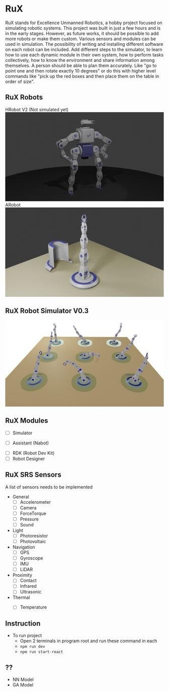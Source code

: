 # RuX
RuX stands for Excellence Unmanned Robotics, a hobby project focused on simulating robotic systems. This project was built in just a few hours and is in the early stages. However, as future works, it should be possible to add more robots or make them custom. Various sensors and modules can be used in simulation. The possibility of writing and installing different software on each robot can be included. Add different steps to the simulator, to learn how to use each dynamic module in their own system, how to perform tasks collectively, how to know the environment and share information among themselves. A person should be able to plan them accurately. Like "go to point one and then rotate exactly 10 degrees" or do this with higher level commands like "pick up the red boxes and then place them on the table in order of size". 

## RuX Robots
HRobot V2 (Not simulated yet)
![](/Documents/Screenshots/HRobotV2.png)
ARobot
![](/Documents/Screenshots/ARobot.png)

## RuX Robot Simulator V0.3
![](/Documents/Screenshots/V3.png)

## RuX Modules
- [ ] Simulator
<!-- - AI
    - Hub
    - Services
    - Concepts -->
- [ ] Assistant (Nabot)
<!-- - [ ] OS -->
- [ ] RDK (Robot Dev Kit)
- [ ] Robot Designer

## RuX SRS Sensors
A list of sensors needs to be implemented
- General
    - [ ] Accelerometer
    - [ ] Camera
    - [ ] ForceTorque
    - [ ] Pressure
    - [ ] Sound
- Light
    - [ ] Photoresistor
    - [ ] Photovoltaic
- Navigation
    - [ ] GPS
    - [ ] Gyroscope
    - [ ] IMU
    - [ ] LiDAR
- Proximity
    - [ ] Contact
    - [ ] Infrared
    - [ ] Ultrasonic
- Thermal
    - [ ] Temperature


## Instruction
<!-- - To convert models `npm install -g gltfjsx` and then `gltfjsx Model.gltf` -->
- To run project
    - Open 2 terminals in program root and run these command in each
    - `npm run dev`
    - `npm run start-react`

## ??
- NN Model
- GA Model


<!-- ## Tasks
- [ ] Setup github pages
- [ ] Setup Linkedin page
- [ ] Setup new HRobot -->